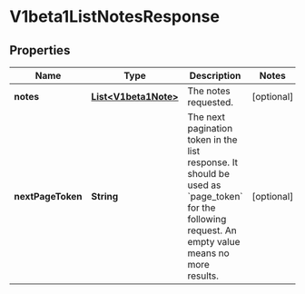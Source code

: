 
# V1beta1ListNotesResponse

## Properties
Name | Type | Description | Notes
------------ | ------------- | ------------- | -------------
**notes** | [**List&lt;V1beta1Note&gt;**](V1beta1Note.md) | The notes requested. |  [optional]
**nextPageToken** | **String** | The next pagination token in the list response. It should be used as &#x60;page_token&#x60; for the following request. An empty value means no more results. |  [optional]



